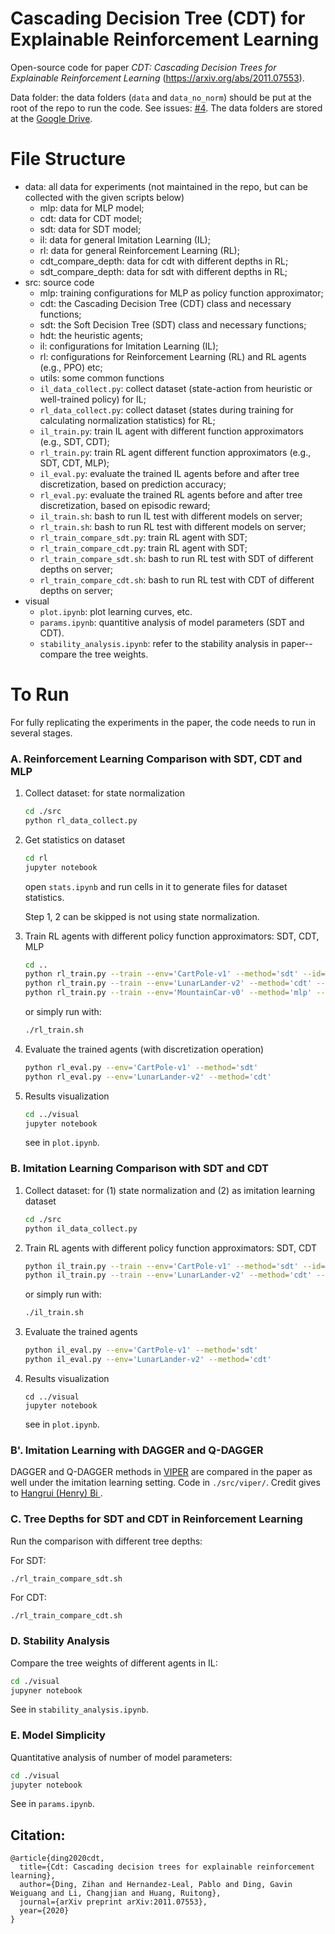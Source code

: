 # Cascading Decision Tree (CDT) for Explainable Reinforcement Learning

Open-source code for paper *CDT: Cascading Decision Trees for Explainable Reinforcement Learning* (https://arxiv.org/abs/2011.07553).

Data folder: the data folders (`data` and `data_no_norm`) should be put at the root of the repo to run the code. See issues:  [#4](https://github.com/quantumiracle/Cascading-Decision-Tree/issues/4). The data folders are stored at the [Google Drive](https://drive.google.com/drive/folders/18GGBNZhugIAQXJ1TXtwJBwI6HkDWIJay?usp=sharing).

# File Structure

* data: all data for experiments (not maintained in the repo, but can be collected with the given scripts below)
  * mlp: data for MLP model;
  * cdt: data for CDT model;
  * sdt: data for SDT model;
  * il: data for general Imitation Learning (IL);
  * rl: data for general Reinforcement Learning (RL);
  * cdt_compare_depth: data for cdt with different depths in RL;
  * sdt_compare_depth: data for sdt with different depths in RL;
* src: source code
  * mlp: training configurations for MLP as policy function approximator;
  * cdt: the Cascading Decision Tree (CDT) class and necessary functions;
  * sdt: the Soft Decision Tree (SDT) class and necessary functions;
  * hdt: the heuristic agents;
  * il: configurations for Imitation Learning (IL);
  * rl: configurations for Reinforcement Learning (RL) and RL agents (e.g., PPO) etc;
  * utils: some common functions
  * `il_data_collect.py`: collect dataset (state-action from heuristic or well-trained policy) for IL;
  * `rl_data_collect.py`: collect dataset (states during training for calculating normalization statistics) for RL;
  * `il_train.py`: train IL agent with different function approximators (e.g., SDT, CDT);
  * `rl_train.py`: train RL agent different function approximators (e.g., SDT, CDT, MLP);
  * `il_eval.py`: evaluate the trained IL agents before and after tree discretization, based on prediction accuracy;
  * `rl_eval.py`: evaluate the trained RL agents before and after tree discretization, based on episodic reward;
  * `il_train.sh`: bash to run IL  test with different models on server;
  * `rl_train.sh`: bash to run RL test with different models on server;
  * `rl_train_compare_sdt.py`: train RL agent with SDT;
  * `rl_train_compare_cdt.py`: train RL agent with SDT;
  * `rl_train_compare_sdt.sh`: bash to run RL test with SDT of different depths on server;
  * `rl_train_compare_cdt.sh`: bash to run RL test with CDT of different depths on server;
* visual
  * `plot.ipynb`: plot learning curves, etc.
  * `params.ipynb`: quantitive analysis of model parameters (SDT and CDT).
  * `stability_analysis.ipynb`: refer to the stability analysis in paper--compare the tree weights.

# To Run

For fully replicating the experiments in the paper, the code needs to run in several stages.

### A. Reinforcement Learning Comparison with SDT, CDT and MLP

1. Collect dataset: for state normalization

   ``` bash
   cd ./src
   python rl_data_collect.py
   ```

2. Get statistics on dataset

   ````bash
   cd rl
   jupyter notebook
   ````

   open `stats.ipynb` and run cells in it to generate files for dataset statistics.
   
   Step 1, 2 can be skipped is not using state normalization. 

3. Train RL agents with different policy function approximators: SDT, CDT, MLP

   ```bash
   cd ..
   python rl_train.py --train --env='CartPole-v1' --method='sdt' --id=0
   python rl_train.py --train --env='LunarLander-v2' --method='cdt' --id=0
   python rl_train.py --train --env='MountainCar-v0' --method='mlp' --id=0
   ```

   or simply run with:

   ````bash
   ./rl_train.sh
   ````

4. Evaluate the trained agents (with discretization operation)

   ````bash
   python rl_eval.py --env='CartPole-v1' --method='sdt'
   python rl_eval.py --env='LunarLander-v2' --method='cdt'
   ````


5. Results visualization

   ```bash
   cd ../visual
   jupyter notebook
   ```

   see in `plot.ipynb`.

### B. Imitation Learning Comparison with SDT and CDT

1. Collect dataset: for (1) state normalization and (2) as imitation learning dataset

   ```bash
   cd ./src
   python il_data_collect.py
   ```

2. Train RL agents with different policy function approximators: SDT, CDT

   ```bash
   python il_train.py --train --env='CartPole-v1' --method='sdt' --id=0
   python il_train.py --train --env='LunarLander-v2' --method='cdt' --id=0
   ```

   or simply run with:

   ```bash
   ./il_train.sh
   ```

3. Evaluate the trained agents

   ```bash
   python il_eval.py --env='CartPole-v1' --method='sdt'
   python il_eval.py --env='LunarLander-v2' --method='cdt'
   ```

4. Results visualization

   ```
   cd ../visual
   jupyter notebook
   ```

   see in `plot.ipynb`.
   
### B'. Imitation Learning with DAGGER and Q-DAGGER
DAGGER and Q-DAGGER methods in [VIPER](https://arxiv.org/abs/1805.08328) are compared in the paper as well under the imitation learning setting. Code in `./src/viper/`. Credit gives to [Hangrui (Henry) Bi
](https://github.com/20171130).

### C. Tree Depths for SDT and CDT in Reinforcement Learning

 Run the comparison with different tree depths:

For SDT:

```bash
./rl_train_compare_sdt.sh
```

For CDT:

```
./rl_train_compare_cdt.sh
```

### D. Stability Analysis

Compare the tree weights of different agents in IL:

```bash
cd ./visual
jupyner notebook
```

See in `stability_analysis.ipynb`.

### E. Model Simplicity

Quantitative analysis of number of model parameters:

```bash
cd ./visual
jupyter notebook
```

See in `params.ipynb`.

## Citation:
```
@article{ding2020cdt,
  title={Cdt: Cascading decision trees for explainable reinforcement learning},
  author={Ding, Zihan and Hernandez-Leal, Pablo and Ding, Gavin Weiguang and Li, Changjian and Huang, Ruitong},
  journal={arXiv preprint arXiv:2011.07553},
  year={2020}
}
```
